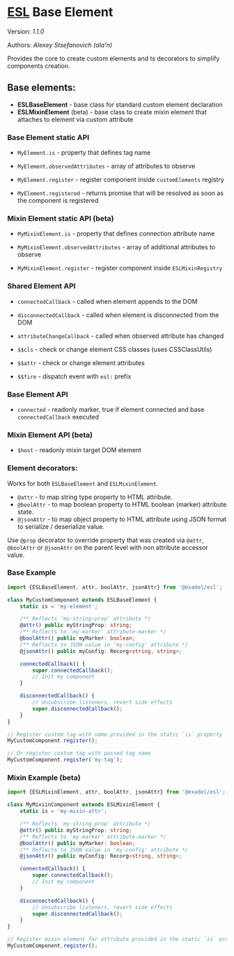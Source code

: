 # [ESL](../../../) Base Element

Version: *1.1.0*

Authors: *Alexey Stsefanovich (ala'n)*

<a name="intro"></a>

Provides the core to create custom elements and ts decorators to simplify components creation.

## Base elements:
- **ESLBaseElement** - base class for standard custom element declaration
- **ESLMixinElement** (beta) - base class to create mixin element that attaches to element via custom attribute

### Base Element static API
- `MyElement.is` - property that defines tag name
- `MyElement.observedAttributes` - array of attributes to observe

- `MyElement.register` - register component inside `customElements` registry
- `MyElement.registered` - returns promise that will be resolved as soon as the component is registered

### Mixin Element static API (beta)
- `MyMixinElement.is` - property that defines connection attribute name
- `MyMixinElement.observedAttributes` - array of additional attributes to observe

- `MyMixinElement.register` - register component inside `ESLMixinRegistry`

### Shared Element API
- `connectedCallback` - called when element appends to the DOM
- `disconnectedCallback` - called when element is disconnected from the DOM
- `attributeChangeCallback` - called when observed attribute has changed

- `$$cls` - check or change element CSS classes (uses CSSClassUtils) 
- `$$attr` - check or change element attributes
- `$$fire` - dispatch event with `esl:` prefix

### Base Element API
- `connected` - readonly marker, true if element connected and base `connectedCallback` executed

### Mixin Element API (beta)
- `$host` - readonly mixin target DOM element

### Element decorators:
Works for both `ESLBaseElement` and `ESLMixinElement`.

 - `@attr` - to map string type property to HTML attribute.
 - `@boolAttr` - to map boolean property to HTML boolean (marker) attribute state.
 - `@jsonAttr` - to map object property to HTML attribute using JSON format to serialize / deserialize value.

Use `@prop` decorator to override property 
that was created via `@attr`, `@boolAttr` or `@jsonAttr` on the parent level
with non attribute accessor value.

### Base Example

```ts
import {ESLBaseElement, attr, boolAttr, jsonAttr} from '@exadel/esl';

class MyCustomComponent extends ESLBaseElement {
    static is = 'my-element';

    /** Reflects 'my-string-prop' attribute */
    @attr() public myStringProp: string; 
    /** Reflects to 'my-marker' attribute-marker */
    @boolAttr() public myMarker: boolean; 
    /** Reflects to JSON value in 'my-config' attribute */
    @jsonAttr() public myConfig: Recorg<string, string>;

    connectedCallback() {
        super.connectedCallback();
        // Init my component
    }

    disconnectedCallback() {
        // Unsubscribe listeners, revert side effects
        super.disconnectedCallback();
    }
}

// Register custom tag with name provided in the static `is` property
MyCustomComponent.register();

// Or register custom tag with passed tag name
MyCustomComponent.register('my-tag');
```

### Mixin Example (beta)

```ts
import {ESLMixinElement, attr, boolAttr, jsonAttr} from '@exadel/esl';

class MyMixiinComponent extends ESLMixinElement {
    static is = 'my-mixin-attr';

    /** Reflects 'my-string-prop' attribute */
    @attr() public myStringProp: string; 
    /** Reflects to 'my-marker' attribute-marker */
    @boolAttr() public myMarker: boolean; 
    /** Reflects to JSON value in 'my-config' attribute */
    @jsonAttr() public myConfig: Recorg<string, string>;

    connectedCallback() {
        super.connectedCallback();
        // Init my component
    }

    disconnectedCallback() {
        // Unsubscribe listeners, revert side effects
        super.disconnectedCallback();
    }
}

// Register mixin element for attribute provided in the static `is` property
MyCustomComponent.register();
```
